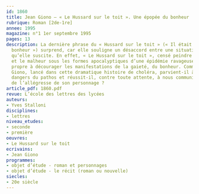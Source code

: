 ```yaml
---
id: 1860
title: Jean Giono – « Le Hussard sur le toit ». Une épopée du bonheur
rubrique: Roman [2de-1re]
annee: 1995
magazine: n°1 1er septembre 1995
pages: 13
description: La dernière phrase du « Hussard sur le toit » (« Il était au comble du
  bonheur ») surprend, car elle souligne un désaccord entre une situation et le jugement
  qu’elle suscite. En effet, « Le Hussard sur le toit », censé peindre la souffrance
  et le malheur sous les formes apocalyptiques d’une épidémie ravageuse, devrait être
  propre à décourager les manifestations de la gaieté, du bonheur. Comment et pourquoi
  Giono, lancé dans cette dramatique histoire de choléra, parvient-il à échapper aux
  dangers du pathos et réussit-il, contre toute attente, à nous communiquer un peu
  de l’allégresse de son personnage ?
article_pdf: 1860.pdf
revue: L’école des lettres des lycées
auteurs:
- Yves Stalloni
disciplines:
- lettres
niveau_etudes:
- seconde
- première
oeuvres:
- Le Hussard sur le toit
ecrivains:
- Jean Giono
programmes:
- objet d’étude - roman et personnages
- objet d’étude - le récit (roman ou nouvelle)
siecles:
- 20e siècle
---
```

